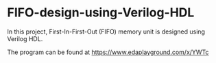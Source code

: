 # FIFO-design-using-Verilog-HDL
In this project, First-In-First-Out (FIFO) memory unit is designed using Verilog HDL.

The program can be found at
https://www.edaplayground.com/x/YWTc

